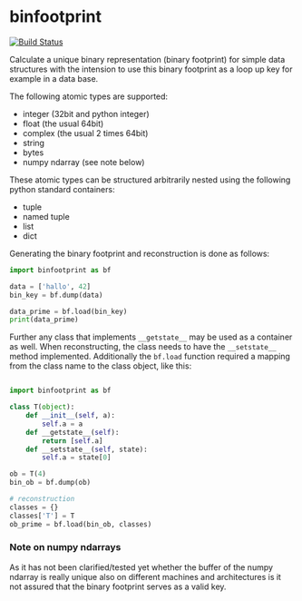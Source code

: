 # binfootprint

[![Build Status](https://travis-ci.org/cimatosa/binfootprint.svg?branch=master)](https://travis-ci.org/cimatosa/binfootprint)


Calculate a unique binary representation (binary footprint) for simple data structures 
with the intension to use this binary footprint as a loop up key for example in a data base.

The following atomic types are supported:
  * integer (32bit and python integer)
  * float (the usual 64bit)
  * complex (the usual 2 times 64bit)
  * string
  * bytes
  * numpy ndarray (see note below)

These atomic types can be structured arbitrarily nested using the following python standard containers:
  * tuple
  * named tuple
  * list
  * dict

Generating the binary footprint and reconstruction is done as follows:

```python
import binfootprint as bf

data = ['hallo', 42]
bin_key = bf.dump(data)

data_prime = bf.load(bin_key)
print(data_prime)
```

Further any class that implements `__getstate__` may be used as a container as well. When reconstructing, the class needs to have the `__setstate__` method implemented.
Additionally the `bf.load` function required a mapping from the class name to the class object, like this:
```python

import binfootprint as bf

class T(object):
    def __init__(self, a):
        self.a = a
    def __getstate__(self):
        return [self.a]
    def __setstate__(self, state):
        self.a = state[0]

ob = T(4)
bin_ob = bf.dump(ob)

# reconstruction
classes = {}
classes['T'] = T
ob_prime = bf.load(bin_ob, classes)

```

### Note on numpy ndarrays

As it has not been clarified/tested yet whether the buffer of the numpy ndarray is really unique also on different machines and architectures
is it not assured that the binary footprint serves as a valid key.
